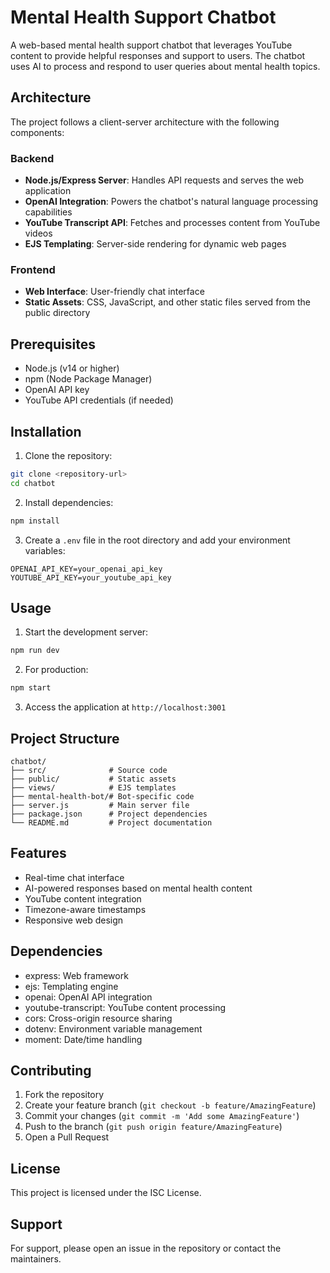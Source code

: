 # Mental Health Support Chatbot

A web-based mental health support chatbot that leverages YouTube content to provide helpful responses and support to users. The chatbot uses AI to process and respond to user queries about mental health topics.

## Architecture

The project follows a client-server architecture with the following components:

### Backend
- **Node.js/Express Server**: Handles API requests and serves the web application
- **OpenAI Integration**: Powers the chatbot's natural language processing capabilities
- **YouTube Transcript API**: Fetches and processes content from YouTube videos
- **EJS Templating**: Server-side rendering for dynamic web pages

### Frontend
- **Web Interface**: User-friendly chat interface
- **Static Assets**: CSS, JavaScript, and other static files served from the public directory

## Prerequisites

- Node.js (v14 or higher)
- npm (Node Package Manager)
- OpenAI API key
- YouTube API credentials (if needed)

## Installation

1. Clone the repository:
```bash
git clone <repository-url>
cd chatbot
```

2. Install dependencies:
```bash
npm install
```

3. Create a `.env` file in the root directory and add your environment variables:
```
OPENAI_API_KEY=your_openai_api_key
YOUTUBE_API_KEY=your_youtube_api_key
```

## Usage

1. Start the development server:
```bash
npm run dev
```

2. For production:
```bash
npm start
```

3. Access the application at `http://localhost:3001`

## Project Structure

```
chatbot/
├── src/              # Source code
├── public/           # Static assets
├── views/            # EJS templates
├── mental-health-bot/# Bot-specific code
├── server.js         # Main server file
├── package.json      # Project dependencies
└── README.md         # Project documentation
```

## Features

- Real-time chat interface
- AI-powered responses based on mental health content
- YouTube content integration
- Timezone-aware timestamps
- Responsive web design

## Dependencies

- express: Web framework
- ejs: Templating engine
- openai: OpenAI API integration
- youtube-transcript: YouTube content processing
- cors: Cross-origin resource sharing
- dotenv: Environment variable management
- moment: Date/time handling

## Contributing

1. Fork the repository
2. Create your feature branch (`git checkout -b feature/AmazingFeature`)
3. Commit your changes (`git commit -m 'Add some AmazingFeature'`)
4. Push to the branch (`git push origin feature/AmazingFeature`)
5. Open a Pull Request

## License

This project is licensed under the ISC License.

## Support

For support, please open an issue in the repository or contact the maintainers.
